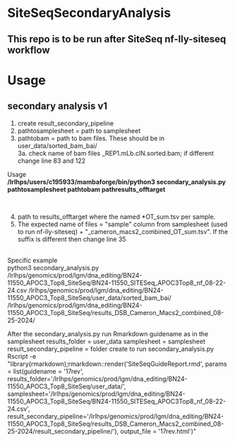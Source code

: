 # SiteSeqSecondaryAnalysis

## This repo is to be run after SiteSeq nf-lly-siteseq workflow

# Usage
## secondary analysis v1 
1. create result_secondary_pipeline
2. pathtosamplesheet = path to samplesheet
3. pathtobam = path to bam files. These should be in user_data/sorted_bam_bai/<br />
3a. check name of bam files _REP1.mLb.clN.sorted.bam; if different change line 83 and 122<br />

Usage<br />
**/lrlhps/users/c195933/mambaforge/bin/python3 secondary_analysis.py pathtosamplesheet pathtobam pathresults_offtarget**

<br />

4. path to results_offtarget where the named *OT_sum.tsv per sample. <br />
5. The expected name of files = "sample" column from samplesheet (used to run nf-lly-siteseq) + "_cameron_macs2_combined_OT_sum.tsv". If the suffix is different then 
change line 35


<br />
Specific example

<br />
python3 secondary_analysis.py /lrlhps/genomics/prod/lgm/dna_editing/BN24-11550_APOC3_Top8_SiteSeq/BN24-11550_SITESeq_APOC3Top8_nf_08-22-24.csv /lrlhps/genomics/prod/lgm/dna_editing/BN24-11550_APOC3_Top8_SiteSeq/user_data/sorted_bam_bai/ /lrlhps/genomics/prod/lgm/dna_editing/BN24-11550_APOC3_Top8_SiteSeq/results_DSB_Cameron_Macs2_combined_08-25-2024/
<br />


After the secondary_analysis.py run Rmarkdown
guidename as in the samplesheet 
results_folder = user_data
samplesheet = samplesheet
result_secondary_pipeline = folder create to run secondary_analysis.py
Rscript -e "library(rmarkdown);rmarkdown::render('SiteSeqGuideReport.rmd',  params = list(guidename = '17rev', results_folder='/lrlhps/genomics/prod/lgm/dna_editing/BN24-11550_APOC3_Top8_SiteSeq/user_data/', samplesheet='/lrlhps/genomics/prod/lgm/dna_editing/BN24-11550_APOC3_Top8_SiteSeq/BN24-11550_SITESeq_APOC3Top8_nf_08-22-24.csv', result_secondary_pipeline='/lrlhps/genomics/prod/lgm/dna_editing/BN24-11550_APOC3_Top8_SiteSeq/results_DSB_Cameron_Macs2_combined_08-25-2024/result_secondary_pipeline/'), output_file = '17rev.html')"
